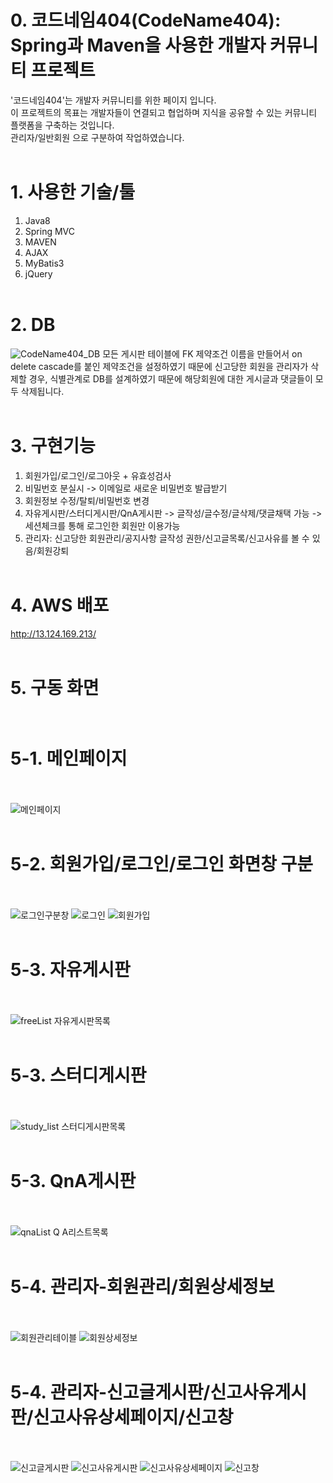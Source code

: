 # 0. 코드네임404(CodeName404): Spring과 Maven을 사용한 개발자 커뮤니티 프로젝트
'코드네임404'는 개발자 커뮤니티를 위한 페이지 입니다.<br>
이 프로젝트의 목표는 개발자들이 연결되고 협업하며 지식을 공유할 수 있는 커뮤니티 플랫폼을 구축하는 것입니다.<br>
관리자/일반회원 으로 구분하여 작업하였습니다.
<br><br>

# 1. 사용한 기술/툴
1. Java8<br>
2. Spring MVC<br>
3. MAVEN<br>
4. AJAX<br>
5. MyBatis3<br>
6. jQuery
<br><br>

# 2. DB
![CodeName404_DB](https://github.com/wlsdntls/CodeName404/assets/121711903/a596cd82-a548-42ee-9de9-1cbbc9e3d8c5)
모든 게시판 테이블에 FK 제약조건 이름을 만들어서 on delete cascade를 붙인 제약조건을 설정하였기 때문에 신고당한 회원을 관리자가 삭제할 경우, 식별관계로 DB를 설계하였기 때문에 해당회원에 대한 게시글과 댓글들이 모두 삭제됩니다.
<br><br>

# 3. 구현기능
1. 회원가입/로그인/로그아웃 + 유효성검사
2. 비밀번호 분실시 -> 이메일로 새로운 비밀번호 발급받기
3. 회원정보 수정/탈퇴/비밀번호 변경
4. 자유게시판/스터디게시판/QnA게시판
   -> 글작성/글수정/글삭제/댓글채택 가능
   -> 세션체크를 통해 로그인한 회원만 이용가능
5. 관리자: 신고당한 회원관리/공지사항 글작성 권한/신고글목록/신고사유를 볼 수 있음/회원강퇴
<br><br>

# 4. AWS 배포
http://13.124.169.213/
<br><br>

# 5. 구동 화면<br><br>

# 5-1. 메인페이지<br><br>
![메인페이지](https://github.com/wlsdntls/CodeName404/assets/121711903/c56dce9a-0ce2-4fb8-a05f-4148fd4a6e10)
<br><br>

# 5-2. 회원가입/로그인/로그인 화면창 구분<br><br>
![로그인구분창](https://github.com/wlsdntls/CodeName404/assets/121711903/d0d65b3e-b8f1-424b-b00c-adfeeb1ec2f1)
![로그인](https://github.com/wlsdntls/CodeName404/assets/121711903/81f50272-e2c9-43dc-a324-ebd3381c2dad)
![회원가입](https://github.com/wlsdntls/CodeName404/assets/121711903/a2d55f44-c3fe-421c-8e3b-2cfc76d9b6f1)
<br><br>

# 5-3. 자유게시판<br><br>
![freeList 자유게시판목록](https://github.com/wlsdntls/CodeName404/assets/121711903/fa0bbe64-bb92-4a24-9198-412ada1ad5ff)
<br><br>

# 5-3. 스터디게시판<br><br>
![study_list 스터디게시판목록](https://github.com/wlsdntls/CodeName404/assets/121711903/1ac95a05-fca4-49aa-9a16-ad4f35ec8053)
<br><br>

# 5-3. QnA게시판<br><br>
![qnaList Q A리스트목록](https://github.com/wlsdntls/CodeName404/assets/121711903/10e7091f-7b83-4853-baa8-9e0dc3c11cc7)
<br><br>

# 5-4. 관리자-회원관리/회원상세정보<br><br>
![회원관리테이블](https://github.com/wlsdntls/CodeName404/assets/121711903/344e362e-0622-4dd4-b8c0-8d67fa7ec980)
![회원상세정보](https://github.com/wlsdntls/CodeName404/assets/121711903/f28c058c-937c-4bee-90b3-fdd678426919)
<br><br>

# 5-4. 관리자-신고글게시판/신고사유게시판/신고사유상세페이지/신고창<br><br>
![신고글게시판](https://github.com/wlsdntls/CodeName404/assets/121711903/896bc5cc-6b0d-4105-92ce-a55ac3665342)
![신고사유게시판](https://github.com/wlsdntls/CodeName404/assets/121711903/edc36d14-9793-4004-aa83-1e661922b7ba)
![신고사유상세페이지](https://github.com/wlsdntls/CodeName404/assets/121711903/72e4295a-0bd6-4e11-a12c-f40b0b69c5d1)
![신고창](https://github.com/wlsdntls/CodeName404/assets/121711903/7e29e855-d012-403c-af41-269449b01f3e)
